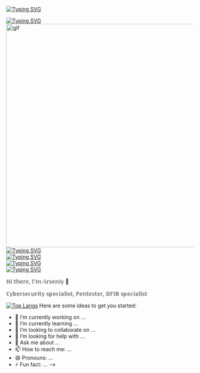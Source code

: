 <a href="https://git.io/typing-svg"><img src="https://readme-typing-svg.herokuapp.com?font=Fira+Code&duration=10000&pause=100&color=8D1FF7&background=FF1EFD00&multiline=true&width=435&lines=%E2%84%8D%F0%9D%95%9A+%F0%9D%95%A5%F0%9D%95%99%F0%9D%95%96%F0%9D%95%A3%F0%9D%95%96%2C" alt="Typing SVG" /></a>
<p></p>
<a href="https://git.io/typing-svg"><img src="https://readme-typing-svg.herokuapp.com?font=Fira+Code&pause=100&color=8D1FF7&background=FF1EFD00&multiline=true&width=435&lines=%F0%9D%95%80'%F0%9D%95%9E+%F0%9D%94%B8%F0%9D%95%A3%F0%9D%95%A4%F0%9D%95%96%F0%9D%95%9F%F0%9D%95%9A%F0%9D%95%AA+%E2%84%99%F0%9D%95%A0%F0%9D%95%93%F0%9D%95%9D%F0%9D%95%92%F0%9D%95%98%F0%9D%95%A6%F0%9D%95%96%F0%9D%95%A7" alt="Typing SVG" /></a>

 
 <img src="https://user-images.githubusercontent.com/74038190/225813708-98b745f2-7d22-48cf-9150-083f1b00d6c9.gif" align="right" alt="gif" width="600">

<div>
    <div align="left">
        <a href="https://git.io/typing-svg"><img src="https://readme-typing-svg.herokuapp.com?        font=Fira+Code&duration=1&color=8D1FF7&background=FF1EFD00&multiline=true&repeat=false&width=435&lines=%F0%9D%95%8E%E2%84%8D%F0%9D%95%86%F0%9D%94%B8%F0%9D%95%84%F0%9D%95%80" alt="Typing SVG" /></a>
    </div>
    <div align="left">
        <a href="https://git.io/typing-svg"><img src="https://readme-typing-svg.herokuapp.com?font=Fira+Code&duration=1&color=8D1FF7&background=FF1EFD00&multiline=true&repeat=false&width=435&lines=-+%E2%84%99%F0%9D%95%96%F0%9D%95%9F%F0%9D%95%A5%F0%9D%95%96%F0%9D%95%A4%F0%9D%95%A5%F0%9D%95%96%F0%9D%95%A3" alt="Typing SVG" /></a>
    </div>
    <div align="left">
        <a href="https://git.io/typing-svg"><img src="https://readme-typing-svg.herokuapp.com?font=Fira+Code&duration=1&color=8D1FF7&background=FF1EFD00&multiline=true&repeat=false&width=435&lines=-+%F0%9D%94%BB%F0%9D%94%BD%F0%9D%95%80%E2%84%9D+%F0%9D%95%A4%F0%9D%95%A1%F0%9D%95%96%F0%9D%95%94%F0%9D%95%9A%F0%9D%95%92%F0%9D%95%9D%F0%9D%95%9A%F0%9D%95%A4%F0%9D%95%A5" alt="Typing SVG" /></a>
    </div>
    <div align="left">
        <a href="https://git.io/typing-svg"><img src="https://readme-typing-svg.herokuapp.com?font=Fira+Code&duration=1&color=8D1FF7&background=FF1EFD00&multiline=true&repeat=false&width=435&lines=-+%E2%84%99%F0%9D%95%AA%F0%9D%95%A5%F0%9D%95%99%F0%9D%95%A0%F0%9D%95%9F+%F0%9D%95%96%F0%9D%95%9F%F0%9D%95%9B%F0%9D%95%A0%F0%9D%95%AA%F0%9D%95%96%F0%9D%95%A3" alt="Typing SVG" /></a>
    </div>
</div>
<p>ℍ𝕚 𝕥𝕙𝕖𝕣𝕖, 𝕀'𝕞 𝔸𝕣𝕤𝕖𝕟𝕚𝕪 👋</p>
<p>ℂ𝕪𝕓𝕖𝕣𝕤𝕖𝕔𝕦𝕣𝕚𝕥𝕪 𝕤𝕡𝕖𝕔𝕚𝕒𝕝𝕚𝕤𝕥, ℙ𝕖𝕟𝕥𝕖𝕤𝕥𝕖𝕣, 𝔻𝔽𝕀ℝ 𝕤𝕡𝕖𝕔𝕚𝕒𝕝𝕚𝕤𝕥</p
<!--
**poblaguev-tot/poblaguev-tot** is a ✨ _special_ ✨ repository because its `README.md` (this file) appears on your GitHub profile.

[![Top Langs](https://github-readme-stats.vercel.app/api/top-langs/?username=anuraghazra)](https://github.com/anuraghazra/github-readme-stats)
Here are some ideas to get you started:

- 🔭 I’m currently working on ...
- 🌱 I’m currently learning ...
- 👯 I’m looking to collaborate on ...
- 🤔 I’m looking for help with ...
- 💬 Ask me about ...
- 📫 How to reach me: ...
- 😄 Pronouns: ...
- ⚡ Fun fact: ...
-->

